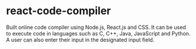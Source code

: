 # react-code-compiler
Built online code compiler using Node.js, React.js and CSS. It can be used to execute code in languages such as C, C++, Java, JavaScript and Python. A user can also enter their input in the designated input field. 
